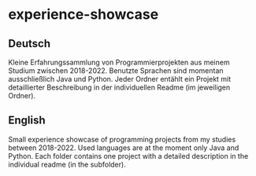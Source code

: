 # experience-showcase

## Deutsch

Kleine Erfahrungssammlung von Programmierprojekten aus meinem Studium zwischen 2018-2022. Benutzte Sprachen sind momentan ausschließlich Java und Python. Jeder Ordner entählt ein Projekt mit detaillierter Beschreibung in der individuellen Readme (im jeweiligen Ordner).

## English

Small experience showcase of programming projects from my studies between 2018-2022. Used languages are at the moment only Java and Python. Each folder contains one project with a detailed description in the individual readme (in the subfolder).
